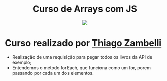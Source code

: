 <h1 align="center"> Curso de Arrays com JS </h1>
<p align="center">
<img src="https://img.shields.io/badge/Aplica%C3%A7%C3%A3o--para-Estudo-sucess"/>
</p>

# Curso realizado por [Thiago Zambelli][1]

* Realização de uma requisição para pegar todos os livros da API de exemplo;
* Entendemos o método forEach, que funciona como um for, porem passando por cada um dos elementos.


[1]: https://www.linkedin.com/in/thiagozambelli "link para o Linkedin de Thiago Zambelli"